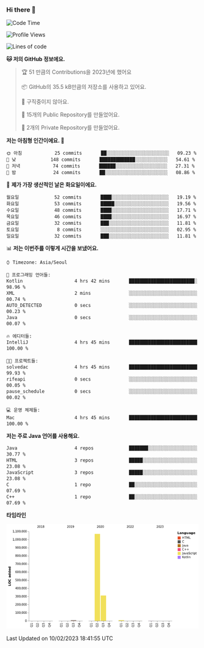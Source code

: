 ### Hi there 👋

<!--
**otm0937/otm0937** is a ✨ _special_ ✨ repository because its `README.md` (this file) appears on your GitHub profile.

Here are some ideas to get you started:

- 🔭 I’m currently working on ...
- 🌱 I’m currently learning ...
- 👯 I’m looking to collaborate on ...
- 🤔 I’m looking for help with ...
- 💬 Ask me about ...
- 📫 How to reach me: ...
- 😄 Pronouns: ...
- ⚡ Fun fact: ...
-->

  <!--START_SECTION:waka-->
![Code Time](http://img.shields.io/badge/Code%20Time-923%20hrs%2018%20mins-blue)

![Profile Views](http://img.shields.io/badge/Profile%20Views-0-blue)

![Lines of code](https://img.shields.io/badge/%EC%A0%80%EB%8A%94%20%EC%97%AC%ED%83%9C%EA%B9%8C%EC%A7%80%20-1%20Million%20%EC%A4%84%EC%9D%98%20%EC%BD%94%EB%93%9C%EB%A5%BC%20%EC%9E%91%EC%84%B1%ED%96%88%EC%96%B4%EC%9A%94.-blue)

**🐱 저의 GitHub 정보에요.** 

> 🏆 51 만큼의 Contributions을 2023년에 했어요
 > 
> 📦 GitHub의 35.5 kB만큼의 저장소를 사용하고 있어요. 
 > 
> 🚫 구직중이지 않아요.
 > 
> 📜 15개의 Public Repository를 만들었어요. 
 > 
> 🔑 2개의 Private Repository를 만들었어요.  
 > 
**저는 아침형 인간이에요. 🐤** 

```text
🌞 아침            25 commits       ██░░░░░░░░░░░░░░░░░░░░░░░   09.23 % 
🌆 낮　           148 commits       █████████████░░░░░░░░░░░░   54.61 % 
🌃 저녁            74 commits       ██████░░░░░░░░░░░░░░░░░░░   27.31 % 
🌙 밤　            24 commits       ██░░░░░░░░░░░░░░░░░░░░░░░   08.86 % 

```
📅 **제가 가장 생산적인 날은 화요일이에요.** 

```text
월요일             52 commits       ████░░░░░░░░░░░░░░░░░░░░░   19.19 % 
화요일             53 commits       █████░░░░░░░░░░░░░░░░░░░░   19.56 % 
수요일             48 commits       ████░░░░░░░░░░░░░░░░░░░░░   17.71 % 
목요일             46 commits       ████░░░░░░░░░░░░░░░░░░░░░   16.97 % 
금요일             32 commits       ███░░░░░░░░░░░░░░░░░░░░░░   11.81 % 
토요일              8 commits       ░░░░░░░░░░░░░░░░░░░░░░░░░   02.95 % 
일요일             32 commits       ███░░░░░░░░░░░░░░░░░░░░░░   11.81 % 

```


📊 **저는 이번주를 이렇게 시간을 보냈어요.** 

```text
⌚︎ Timezone: Asia/Seoul

💬 프로그래밍 언어들: 
Kotlin                   4 hrs 42 mins       ████████████████████████░   98.96 % 
XML                      2 mins              ░░░░░░░░░░░░░░░░░░░░░░░░░   00.74 % 
AUTO_DETECTED            0 secs              ░░░░░░░░░░░░░░░░░░░░░░░░░   00.23 % 
Java                     0 secs              ░░░░░░░░░░░░░░░░░░░░░░░░░   00.07 % 

🔥 에디터들: 
IntelliJ                 4 hrs 45 mins       █████████████████████████   100.00 % 

🐱‍💻 프로젝트들: 
solvedac                 4 hrs 45 mins       █████████████████████████   99.93 % 
rifeapi                  0 secs              ░░░░░░░░░░░░░░░░░░░░░░░░░   00.05 % 
pause_schedule           0 secs              ░░░░░░░░░░░░░░░░░░░░░░░░░   00.02 % 

💻 운영 체제들: 
Mac                      4 hrs 45 mins       █████████████████████████   100.00 % 

```

**저는 주로 Java 언어를 사용해요.** 

```text
Java                     4 repos             ███████░░░░░░░░░░░░░░░░░░   30.77 % 
HTML                     3 repos             █████░░░░░░░░░░░░░░░░░░░░   23.08 % 
JavaScript               3 repos             █████░░░░░░░░░░░░░░░░░░░░   23.08 % 
C                        1 repo              ██░░░░░░░░░░░░░░░░░░░░░░░   07.69 % 
C++                      1 repo              ██░░░░░░░░░░░░░░░░░░░░░░░   07.69 % 

```


**타임라인**

![Chart not found](https://raw.githubusercontent.com/otm0937/otm0937/main/charts/bar_graph.png) 


 Last Updated on 10/02/2023 18:41:55 UTC
<!--END_SECTION:waka-->
